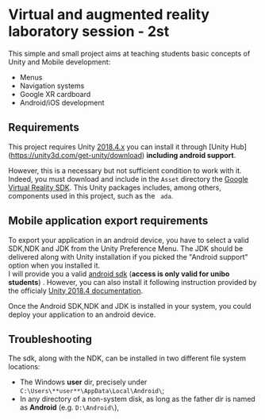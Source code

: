 # Virtual and augmented reality laboratory session - 2st
This simple and small project aims at teaching students basic concepts of Unity and Mobile development:
* Menus
* Navigation systems
* Google XR cardboard 
* Android/iOS development

## Requirements
This project requires Unity [2018.4.x](https://unity3d.com/get-unity/download/archive) you can install it through [Unity Hub] (https://unity3d.com/get-unity/download) **including android support**. 

However, this is a necessary but not sufficient condition to work with it. Indeed, you must download and include in the ```Asset``` directory the [Google Virtual Reality SDK](https://github.com/googlevr/gvr-unity-sdk/releases). This Unity packages includes, among others, components used in this project, such as the ``` ada```.


## Mobile application export requirements
To export your application in an android device, you have to select a valid SDK,NDK and JDK from the Unity Preference Menu. The JDK should be delivered along with Unity installation if you picked the "Android support" option when you installed it.   
I will provide you a valid [android sdk](https://liveunibo-my.sharepoint.com/:f:/g/personal/lorenzo_stacchio_studio_unibo_it/ErQlrS44KG5NqITleTV00SABDTTg37RKeoMvN204zaHClA?e=gq9Wtx) (**access is only valid for unibo students**) . However, you can also install it following instruction provided by the officialy [Unity 2018.4 documentation](https://docs.unity3d.com/2018.4/Documentation/Manual/android-sdksetup.html).

Once the Android SDK,NDK and JDK is installed in your system, you could deploy your application to an android device.

## Troubleshooting

The sdk, along with the NDK, can be installed in two different file system locations:
* The Windows **user** dir, precisely under ```C:\Users\**user**\AppData\Local\Android\```;
* In any directory of a non-system disk, as long as the father dir is named as **Android** (e.g. ```D:\Android\```), 
